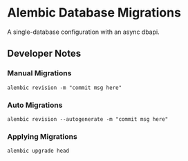 # Alembic Database Migrations

A single-database configuration with an async dbapi.

## Developer Notes

### Manual Migrations

    alembic revision -m "commit msg here"

### Auto Migrations

    alembic revision --autogenerate -m "commit msg here"

### Applying Migrations

    alembic upgrade head
